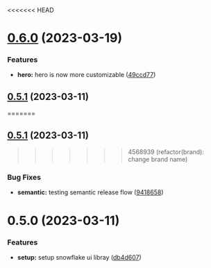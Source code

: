 <<<<<<< HEAD
# [0.6.0](https://github.com/snowpact/snowflakes-ui/compare/v0.5.1...v0.6.0) (2023-03-19)


### Features

* **hero:** hero is now more customizable ([49ccd77](https://github.com/snowpact/snowflakes-ui/commit/49ccd77fa80b5c9551860939dd210480a43a1b63))

## [0.5.1](https://github.com/snowpact/snowflakes-ui/compare/v0.5.0...v0.5.1) (2023-03-11)
=======
## [0.5.1](https://github.com/snowpact/snowpact-ui/compare/v0.5.0...v0.5.1) (2023-03-11)
>>>>>>> 4568939 (refactor(brand): change brand name)


### Bug Fixes

* **semantic:** testing semantic release flow ([9418658](https://github.com/snowpact/snowpact-ui/commit/941865802a2f47e36e490f007695763a0c6da27f))

# 0.5.0 (2023-03-11)

### Features

* **setup:** setup snowflake ui libray ([db4d607](https://github.com/snowpact/snowpact-ui/commit/db4d60718cb9bbebf093351252ebefbd648a48db))
